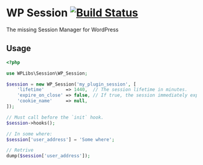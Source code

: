 # WP Session [![Build Status](https://travis-ci.org/wplibs/session.svg?branch=master)](https://travis-ci.org/wplibs/session)

The missing Session Manager for WordPress


## Usage

```php
<?php

use WPLibs\Session\WP_Session;

$session = new WP_Session('my_plugin_session', [
    'lifetime'        => 1440,  // The session lifetime in minutes.
    'expire_on_close' => false, // If true, the session immediately expire on the browser closing.
    'cookie_name'     => null,
]);

// Must call before the `init` hook.
$session->hooks();

// In some where:
$session['user_address'] = 'Some where';

// Retrive
dump($session['user_address']);
```
